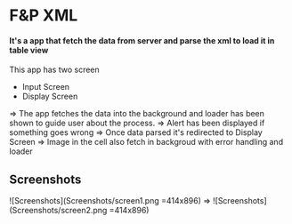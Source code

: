 # F&P XML

#### It's a app that fetch the data from server and parse the xml to load it in table view

This app has two screen

- Input Screen
- Display Screen

=> The app fetches the data into the background and loader has been shown to guide user about the process.
=> Alert has been displayed if something goes wrong
=> Once data parsed it's redirected to Display Screen 
=> Image in the cell also fetch in backgroud with error handling and loader

## Screenshots
![Screenshots](Screenshots/screen1.png =414x896) => ![Screenshots](Screenshots/screen2.png =414x896)
